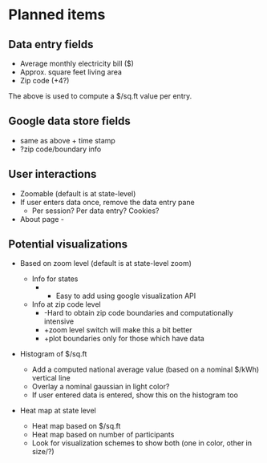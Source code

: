# Planned items #

## Data entry fields ##
  * Average monthly electricity bill ($)
  * Approx. square feet living area
  * Zip code (+4?)

The above is used to compute a $/sq.ft value per entry.

## Google data store fields ##
  * same as above + time stamp
  * ?zip code/boundary info

## User interactions ##
  * Zoomable (default is at state-level)
  * If user enters data once, remove the data entry pane
    * Per session? Per data entry? Cookies?
  * About page -


## Potential visualizations ##
  * Based on zoom level (default is at state-level zoom)
    * Info for states
      * + Easy to add using google visualization API
    * Info at zip code level
      * -Hard to obtain zip code boundaries and computationally intensive
      * +zoom level switch will make this a bit better
      * +plot boundaries only for those which have data

  * Histogram of $/sq.ft
    * Add a computed national average value (based on a nominal $/kWh) vertical line
    * Overlay a nominal gaussian in light color?
    * If user entered data is entered, show this on the histogram too

  * Heat map at state level
    * Heat map based on $/sq.ft
    * Heat map based on number of participants
    * Look for visualization schemes to show both (one in color, other in size/?)



